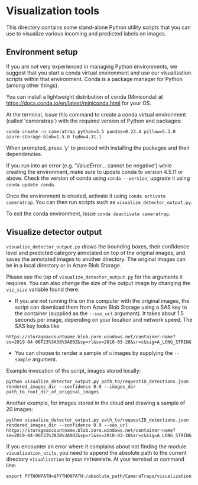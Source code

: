 # Visualization tools

This directory contains some stand-alone Python utility scripts that you can use to visualize various incoming and predicted labels on images. 


## Environment setup

If you are not very experienced in managing Python environments, we suggest that you start a conda virtual environment and use our visualization scripts within that environment. Conda is a package manager for Python (among other things).

You can install a lightweight distribution of conda (Miniconda) at https://docs.conda.io/en/latest/miniconda.html for your OS. 

At the terminal, issue this command to create a conda virtual environment (called 'cameratrap') with the required version of Python and packages:

```
conda create -n cameratrap python=3.5 pandas=0.23.4 pillow=5.3.0 azure-storage-blob=1.5.0 tqdm=4.31.1
```

When prompted, press 'y' to proceed with installing the packages and their dependencies. 

If you run into an error (e.g. 'ValueError... cannot be negative') while creating the environment, make sure to update conda to version 4.5.11 or above. Check the version of conda using `conda --version`; upgrade it using `conda update conda`. 

Once the environment is created, activate it using `conda activate cameratrap`. You can then run scripts such as `visualize_detector_output.py`.

To exit the conda environment, issue `conda deactivate cameratrap`.


## Visualize detector output

`visualize_detector_output.py` draws the bounding boxes, their confidence level and predicted category annotated on top of the original images, and saves the annotated images to another directory. The original images can be in a local directory or in Azure Blob Storage. 

Please see the top of `visualize_detector_output.py` for the arguments it requires. You can also change the size of the output image by changing the `viz_size` variable found there.

- If you are not running this on the computer with the original images, the script can download them from Azure Blob Storage using a SAS key to the container (supplied as the `--sas_url` argument). It takes about 1.5 seconds per image, depending on your location and network speed. The SAS key looks like

```
https://storageaccountname.blob.core.windows.net/container-name?se=2019-04-06T23%3A38%3A00Z&sp=rl&sv=2018-03-28&sr=c&sig=A_LONG_STRING
```

- You can choose to render a sample of `n` images by supplying the `--sample` argument.

Example invocation of the script, images stored locally:
```
python visualize_detector_output.py path_to/requestID_detections.json rendered_images_dir --confidence 0.9 --images_dir path_to_root_dir_of_original_images 
```

Another example, for images stored in the cloud and drawing a sample of 20 images:
```
python visualize_detector_output.py path_to/requestID_detections.json rendered_images_dir --confidence 0.9 --sas_url https://storageaccountname.blob.core.windows.net/container-name?se=2019-04-06T23%3A38%3A00Z&sp=rl&sv=2018-03-28&sr=c&sig=A_LONG_STRING 
```

If you encounter an error where it complains about not finding the module `visualization_utils`, you need to append the absolute path to the current directory `visualization` to your `PYTHONPATH`. At your terminal or command line:

```
export PYTHONPATH=$PYTHONPATH:/absolute_path/CameraTraps/visualization
```
